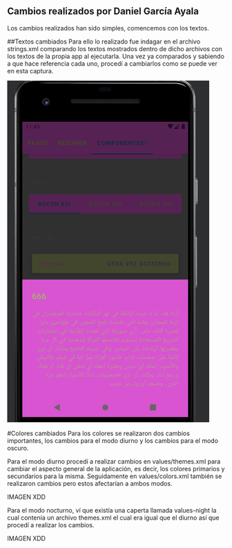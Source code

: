 ## Cambios realizados por Daniel García Ayala
Los cambios realizados han sido simples, comencemos con los textos.

##Textos cambiados
Para ello lo realizado fue indagar en el archivo strings.xml comparando los textos mostrados 
dentro de dicho archivos con los textos de la propia app al ejecutarla. Una vez ya comparados y sabiendo
a que hace referencia cada uno, procedí a cambiarlos como se puede ver en esta captura.

![GitHub Logo](./img/2.PNG)

#Colores cambiados
Para los colores se realizaron dos cambios importantes, los cambios para el modo diurno y los cambios para el
modo oscuro.

Para el modo diurno procedí a realizar cambios en values/themes.xml para cambiar el aspecto general de la aplicación,
es decir, los colores primarios y secundarios para la misma.
Seguidamente en values/colors.xml también se realizaron cambios pero estos afectarían a ambos modos.

IMAGEN XDD

Para el modo nocturno, ví que existía una caperta llamada values-night la cual contenía un archivo themes.xml el cual
era igual que el diurno así que procedí a realizar los cambios.

IMAGEN XDD